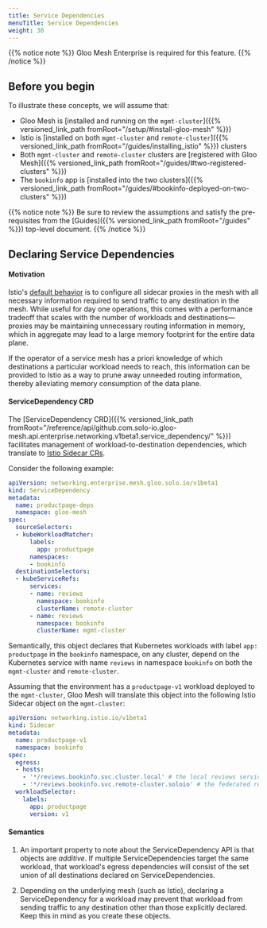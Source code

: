 ```yaml
---
title: Service Dependencies
menuTitle: Service Dependencies
weight: 30
---
```


{{% notice note %}} Gloo Mesh Enterprise is required for this feature. {{% /notice %}}

## Before you begin
To illustrate these concepts, we will assume that:

* Gloo Mesh is [installed and running on the `mgmt-cluster`]({{% versioned_link_path fromRoot="/setup/#install-gloo-mesh" %}})
* Istio is [installed on both `mgmt-cluster` and `remote-cluster`]({{% versioned_link_path fromRoot="/guides/installing_istio" %}}) clusters
* Both `mgmt-cluster` and `remote-cluster` clusters are [registered with Gloo Mesh]({{% versioned_link_path fromRoot="/guides/#two-registered-clusters" %}})
* The `bookinfo` app is [installed into the two clusters]({{% versioned_link_path fromRoot="/guides/#bookinfo-deployed-on-two-clusters" %}})


{{% notice note %}}
Be sure to review the assumptions and satisfy the pre-requisites from the [Guides]({{% versioned_link_path fromRoot="/guides" %}}) top-level document.
{{% /notice %}}

## Declaring Service Dependencies

#### Motivation

Istio's [default behavior](https://istio.io/latest/docs/reference/config/networking/sidecar/)
is to configure all sidecar proxies in the mesh with all
necessary information required to send traffic to any destination in the mesh. While useful
for day one operations, this comes with a performance tradeoff that scales with the number of workloads and destinations—
proxies may be maintaining unnecessary routing information in memory, which in aggregate may lead
to a large memory footprint for the entire data plane.

If the operator of a service mesh has a priori knowledge of which destinations a particular workload
needs to reach, this information can be provided to Istio as a way to prune away unneeded routing information,
thereby alleviating memory consumption of the data plane.

#### ServiceDependency CRD

The [ServiceDependency CRD]({{% versioned_link_path fromRoot="/reference/api/github.com.solo-io.gloo-mesh.api.enterprise.networking.v1beta1.service_dependency/" %}}) facilitates management of workload-to-destination dependencies, which translate to
[Istio Sidecar CRs](https://istio.io/latest/docs/reference/config/networking/sidecar/).

Consider the following example:

```yaml
apiVersion: networking.enterprise.mesh.gloo.solo.io/v1beta1
kind: ServiceDependency
metadata:
  name: productpage-deps
  namespace: gloo-mesh
spec:
  sourceSelectors:
  - kubeWorkloadMatcher:
      labels:
        app: productpage
      namespaces:
      - bookinfo
  destinationSelectors:
  - kubeServiceRefs:
      services:
      - name: reviews
        namespace: bookinfo
        clusterName: remote-cluster
      - name: reviews
        namespace: bookinfo
        clusterName: mgmt-cluster
```

Semantically, this object declares that Kubernetes workloads with label `app: productpage` in the `bookinfo` namespace, on any cluster,
depend on the Kubernetes service with name `reviews` in namespace `bookinfo` on both the `mgmt-cluster` and `remote-cluster`.

Assuming that the environment has a `productpage-v1` workload deployed to the `mgmt-cluster`,
Gloo Mesh will translate this object into the following Istio Sidecar object on the `mgmt-cluster`:

```yaml
apiVersion: networking.istio.io/v1beta1
kind: Sidecar
metadata:
  name: productpage-v1
  namespace: bookinfo
spec:
  egress:
  - hosts:
    - '*/reviews.bookinfo.svc.cluster.local' # the local reviews service
    - '*/reviews.bookinfo.svc.remote-cluster.soloio' # the federated remote reviews service
  workloadSelector:
    labels:
      app: productpage
      version: v1
```

#### Semantics

1. An important property to note about the ServiceDependency API is that objects are *additive*. 
   If multiple ServiceDependencies target the same workload, that workload's egress dependencies will 
   consist of the set union of all destinations declared on ServiceDependencies.

2. Depending on the underlying mesh (such as Istio), declaring a ServiceDependency for a 
   workload may prevent that workload from sending traffic to any destination other than those 
   explicitly declared. Keep this in mind as you create these objects.
